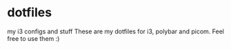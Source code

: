 # dotfiles
my i3 configs and stuff
These are my dotfiles for i3, polybar and picom.
Feel free to use them :)
